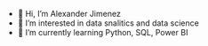 - 👋 Hi, I’m Alexander Jimenez
- 👀 I’m interested in data snalitics and data science
- 🌱 I’m currently learning Python, SQL, Power BI

<!---
AJR-21/AJR-21 is a ✨ special ✨ repository because its `README.md` (this file) appears on your GitHub profile.
You can click the Preview link to take a look at your changes.
--->
